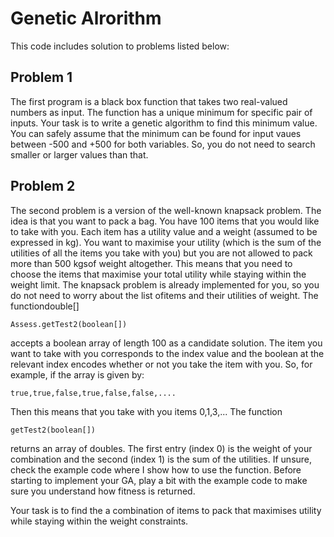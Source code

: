 # Genetic Alrorithm
This code includes solution to problems listed below:

## Problem 1
The first program is a black box function that takes two real-valued numbers as input. The function has a unique minimum for specific pair of inputs. Your task is to write a genetic algorithm to find this minimum value. You can safely assume that the minimum can be found for input vaues between -500 and +500 for both variables. So, you do not need to search smaller or larger values than that.

## Problem 2
The second problem is a version of the well-known knapsack problem. The idea is that you want to pack a bag. You have 100 items that you would like to take with you. Each item has a utility value and a weight (assumed to be expressed in kg). You want to maximise your utility (which is the sum of the utilities of all the items you take with you) but you are not allowed to pack more than 500 kgsof weight altogether. This means that you need to choose the items that maximise your total utility while staying within the weight limit. The knapsack problem is already implemented for you, so you do not need to worry about the list ofitems and their utilities of weight. The functiondouble[] 
```
Assess.getTest2(boolean[])
```
accepts a boolean array of length 100 as a candidate solution. The item you want to take with you corresponds to the index value and the boolean at the relevant index encodes whether or not you take the item with you. So, for example, if the array is given by:
```
true,true,false,true,false,false,....
```
Then this means that you take with you items 0,1,3,...  The function 
```
getTest2(boolean[]) 
```
returns an array of doubles. The first entry (index 0) is the weight of your combination and the second (index 1) is the sum of the utilities. If unsure, check the example code where I show how to use the function. Before starting to implement your GA, play a bit with the example code to make sure you understand how fitness is returned.

Your task is to find the a combination of items to pack that maximises utility while staying within the weight constraints.